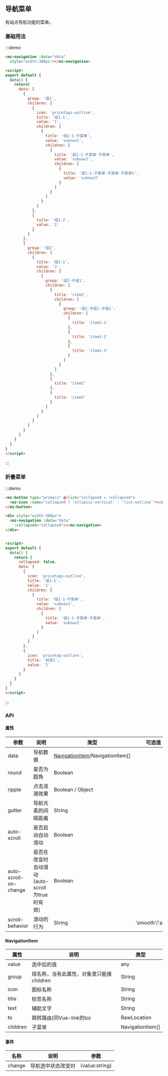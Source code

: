 ## 导航菜单

有站点导航功能的菜单。

### 基础用法
:::demo 
```html
<mz-navigation :data="data"
  style="width:300px"></mz-navigation>

<script>
export default {
  data() {
    return{
      data: [
        {
          group: '组1',
          children: [
            {
              icon: 'pricetags-outline',
              title: '组1-1',
              value: '1',
              children: [
                {
                  title: '组1-1-子菜单',
                  value: 'subnav1',
                  children: [
                    {
                      title: '组1-1-子菜单-子菜单',
                      value: 'subnav2',
                      children: [
                        {
                          title: '组1-1-子菜单-子菜单-子菜单1',
                          value: 'subnav3'
                        }
                      ]
                    }
                  ]
                }
              ]
            },
            {
              title: '组1-2',
              value: '2'
            }
          ]
        },
        {
          group: '组2',
          children: [
            {
              title: '组2-1',
              value: '3',
              children: [
                {
                  group: '组2-子组1',
                  children: [
                    {
                      title: 'item1',
                      children: [
                        {
                          group: '组2-子组1-子组1',
                          children: [
                            {
                              title: 'item1-1'
                            },
                            {
                              title: 'item1-2'
                            },
                            {
                              title: 'item1-3'
                            }
                          ]
                        }
                      ]
                    },
                    {
                      title: 'item2'
                    },
                    {
                      title: 'item3'
                    }
                  ]
                }
              ]
            }
          ]
        }
      ]
    }
  }
}
</script>
```
:::


### 折叠菜单
:::demo 
```html
<mz-button type="primary" @click="collapsed = !collapsed">
  <mz-icon :name="collapsed ? 'ellipsis-vertical' : 'list-outline'"></mz-icon>
</mz-button>

<div style="width:300px">
  <mz-navigation :data="data"
    :collapsed="collapsed"></mz-navigation>
</div>


<script>
export default {
  data() {
    return {
      collapsed: false,
      data: [
        {
          icon: 'pricetags-outline',
          title: '组1-1',
          value: '1',
          children: [
            {
              title: '组1-1-子菜单',
              value: 'subnav1',
              children: [
                {
                  title: '组1-1-子菜单-子菜单',
                  value: 'subnav2'
                }
              ]
            }
          ]
        },
        {
          icon: 'pricetag-outline',
          title: '标签1',
          value: '2'
        }
      ]
    }
  }
}
</script>
```
:::

### API

#### 属性
| 参数 | 说明 | 类型 | 可选值 |默认值|
| --- | --- | --- | --- | --- |
|data|导航数据|[NavigationItem](#navigationitem)/NavigationItem[]|||
|round|是否为圆角|Boolean|||
| ripple | 点击涟漪效果 | Boolean / Object | | true |
| gutter |导航元素的间隔距离|String|||
|auto-scroll|是否启动自动滑动|Boolean|||
|auto-scroll-on-change|是否在改变时自动滑动(auto-scroll为true时有效)|Boolean||true|
|scroll-behavior|滑动的行为|String|'smooth'/'auto'|'smooth'|


#### NavigationItem
|属性|说明|类型|
|---|---|---|
|value|选中后的值|any|
|group|组名称，当有此属性，对象里只能接children|String|
|icon|图标名称|String|
|title|标签名称|String|
|text|辅助文字|String|
|to|跳转路由(同Vue-link的to)|RawLocation|
|children|子菜单|NavigationItem[]|

#### 事件

| 名称 | 说明 | 参数 |
| --- | --- | --- |
|change|导航选中状态改变时|(value:string)|